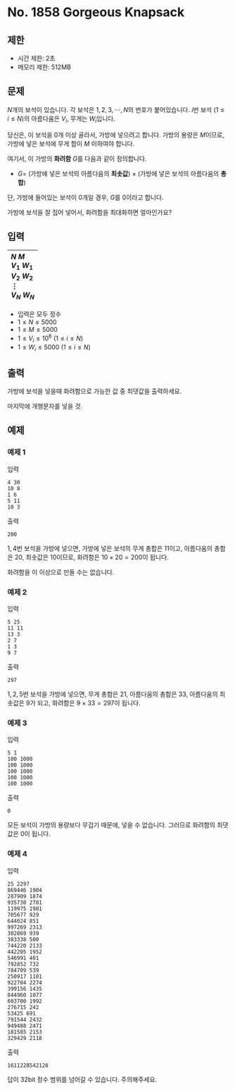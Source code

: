 # No. 1858 Gorgeous Knapsack

## 제한

- 시간 제한: 2초
- 메모리 제한: 512MB

## 문제

$N$개의 보석이 있습니다. 각 보석은 $1, 2, 3, \cdots, N$의 번호가 붙어있습니다. $i$번 보석 ($1\le i\le N$)의 아름다움은 $V_i$, 무게는 $W_i$입니다.

당신은, 이 보석을 $0$개 이상 골라서, 가방에 넣으려고 합니다. 가방의 용량은 $M$이므로, 가방에 넣은 보석에 무게 합이 $M$ 이하여야 합니다.

여기서, 이 가방의 **화려함** $G$를 다음과 같이 정의합니다.

- $G =$ (가방에 넣은 보석의 아름다음의 **최솟값**) $\times$ (가방에 넣은 보석의 아름다움의 **총합**)

단, 가방에 들어있는 보석이 $0$개일 경우, $G$를 $0$이라고 합니다.

가방에 보석을 잘 집어 넣어서, 화려함을 최대화하면 얼마인가요?

## 입력

| $N$ $M$<br>$V_1$ $W_1$<br>$V_2$ $W_2$<br>$\vdots$<br>$V_N$ $W_N$ |
| :------------------------------------------------------------ |

- 입력은 모두 정수
- $1 \le N \le 5000$
- $1 \le M \le 5000$
- $1 \le V_i \le 10^6$ ($1 \le i \le N$)
- $1 \le W_i \le 5000$ ($1 \le i \le N$)

## 출력

가방에 보석을 넣을때 화려함으로 가능한 값 중 최댓값을 출력하세요.

마지막에 개행문자를 넣을 것.

## 예제

### 예제 1

입력

```
4 30
10 8
1 6
5 11
10 3
```

출력

```
200
```

$1, 4$번 보석을 가방에 넣으면, 가방에 넣은 보석의 무게 총합은 $11$이고, 아름다움의 총합은 $20$, 최솟값은 $10$이므로, 화려함은 $10 \times 20 = 200$이 됩니다.

화려함을 이 이상으로 만들 수는 없습니다.

### 예제 2

입력

```
5 25
11 11
13 3
2 7
1 3
9 7
```

출력

```
297
```

$1, 2, 5$번 보석을 가방에 넣으면, 무게 총합은 $21$, 아름다움의 총합은 $33$, 아름다움의 최솟값은 $9$가 되고, 화려함은 $9 \times 33 = 297$이 됩니다.

### 예제 3

입력

```
5 1
100 1000
100 1000
100 1000
100 1000
100 1000
```

출력

```
0
```

모든 보석이 가방의 용량보다 무겁기 때문에, 넣을 수 없습니다. 그러므로 화려함의 최댓값은 $0$이 됩니다.

### 예제 4

입력

```
25 2297
869446 1904
287909 1874
935730 2781
119975 1981
705677 929
644024 851
997269 2313
302869 939
383338 500
744220 2133
442205 1952
546991 401
792852 732
784709 539
250917 1101
922704 2274
399156 1435
844960 1077
603700 1992
276715 242
53425 691
791544 2432
949488 2471
181585 2153
329429 2118
```

출력

```
1611228542126
```

답이 32bit 정수 범위를 넘어갈 수 있습니다. 주의해주세요.
